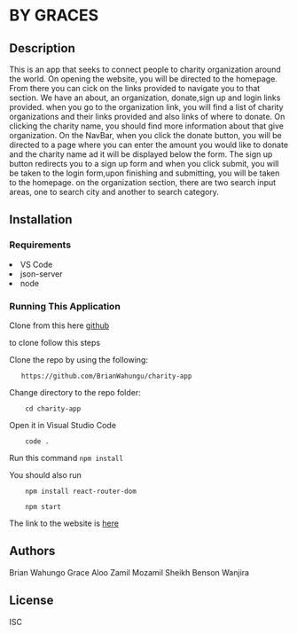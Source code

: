 # BY GRACES

## Description

This is an app that seeks to connect people to charity organization around the world. On opening the website, you will be directed to
the homepage. From there you can cick on the links provided to navigate you to that section. We have an about, an organization, donate,sign up and login 
links provided. when you go to the organization link, you will find a list of charity organizations and their links provided and also links of where to donate. On clicking the charity name, you should find more information about that give organization. On the NavBar, when you click the donate button, you will be directed to a page where you can enter the amount you would like to donate and the charity name ad it will be displayed below the form.
The sign up button redirects you to a sign up form and when you click submit, you will be taken to the login form,upon finishing and submitting, you will
be taken to the homepage. on the organization section, there are two search input areas, one to search city and another to search category.

## Installation
### Requirements

<li>VS Code</li>
    <li>json-server</li>
    <li>node</li>


### Running This Application
Clone from this here [github](https://github.com/BrianWahungu/charity-app)

to clone follow this steps


Clone the repo by using the following:   

       https://github.com/BrianWahungu/charity-app

Change directory to the repo folder: 

        cd charity-app

Open it in Visual Studio Code

        code .



Run this command
   `npm install`

You should also run 

        npm install react-router-dom
        
        npm start
        
The link to the website is [here](https://by-graces.vercel.app/)

## Authors 

Brian Wahungo
Grace Aloo
Zamil Mozamil Sheikh
Benson Wanjira

## License
ISC
